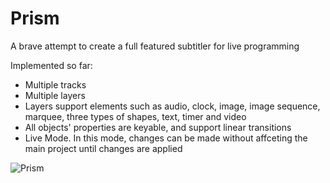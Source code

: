 # Prism
A brave attempt to create a full featured subtitler for live programming

Implemented so far:
- Multiple tracks
- Multiple layers
- Layers support elements such as audio, clock, image, image sequence, marquee, three types of shapes, text, timer and video
- All objects' properties are keyable, and support linear transitions
- Live Mode. In this mode, changes can be made without affceting the main project until changes are applied

![Prism](https://xfx.net/stackoverflow/Prism/prism01.png)
